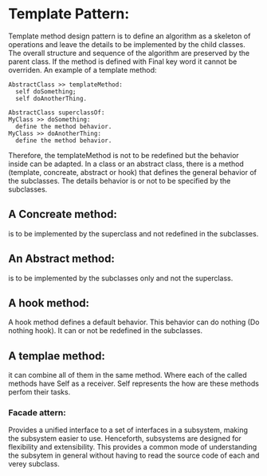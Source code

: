 # Template Pattern:
Template method design pattern is to define an algorithm as a skeleton of operations and leave the details to be implemented by the child classes. The overall structure and sequence of the algorithm are preserved by the parent class. If the method is defined with Final key word it cannot be overriden.
An example of a template method:
``` Smalltalk 
AbstractClass >> templateMethod:
  self doSomething;
  self doAnotherThing.

AbstractClass superclassOf: 
MyClass >> doSomething:
  define the method behavior.
MyClass >> doAnotherThing:
  define the method behavior.
```
Therefore, the templateMethod is not to be redefined but the behavior inside can be adapted.
In a class or an abstract class, there is a method (template, concreate, abstract or hook) that defines the general behavior of the subclasses. 
The details behavior is or not to be specified by the subclasses.

## A Concreate method: 
is to be implemented by the superclass and not redefined in the subclasses.
## An Abstract method:
is to be implemented by the subclasses only and not the superclass.
## A hook method: 
A hook method defines a default behavior. This behavior can do nothing (Do nothing hook). It can or not be redefined in the subclasses.
## A templae method: 
it can combine all of them in the same method. Where each of the called methods have Self as a receiver. Self represents the how are these
methods perfom their tasks.

### Facade attern:
Provides a unified interface to a set of interfaces in a subsystem, making the subsystem easier to use. Henceforth, subsystems are designed for flexibility and extensibility. This provides a common mode of understanding the subsytem in general without having to read the source code of each and verey subclass.
